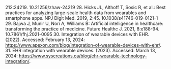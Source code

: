 212:24219. 10.21256/zhaw-24219
28. Hicks JL, Althoff T, Sosic R, et al.: Best practices for analyzing large-scale health data from wearables and
smartphone apps. NPJ Digit Med. 2019, 2:45. 10.1038/s41746-019-0121-1
29. Bajwa J, Munir U, Nori A, Williams B: Artificial intelligence in healthcare: transforming the practice of
medicine. Future Healthc J. 2021, 8:e188-94. 10.7861/fhj.2021-0095
30. Integration of wearable devices with EHR. (2022). Accessed: February 13, 2024:
https://www.apexon.com/blog/integration-of-wearable-devices-with-ehr/.
31. EHR integration with wearable devices. (2023). Accessed: March 13, 2024:
https://www.syscreations.ca/blog/ehr-wearable-technology-integration/.